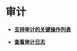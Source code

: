 # 审计<a name="zh-cn_topic_0110861800"></a>

-   **[支持审计的关键操作列表](支持审计的关键操作列表.md)**  

-   **[查看审计日志](查看审计日志.md)**  


